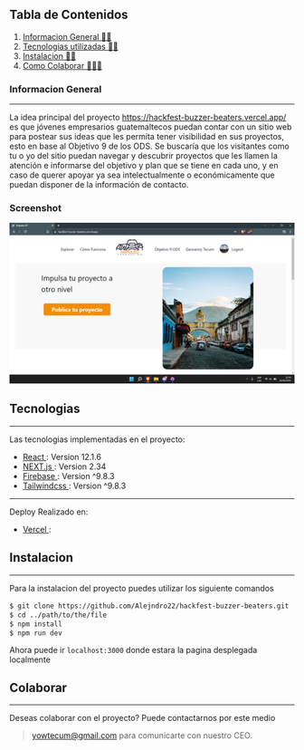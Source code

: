 ## Tabla de Contenidos
1. [Informacion General 💁‍♂️](#informacion-general)
2. [Tecnologias utilizadas 👨‍💻](#tecnologias)
3. [Instalacion 👨‍🏫](#instalacion)
4. [Como Colaborar 🧑‍🤝‍🧑](#colaborar)
### Informacion General
***
La idea principal del proyecto https://hackfest-buzzer-beaters.vercel.app/ es que jóvenes empresarios guatemaltecos puedan contar con un sitio web para postear sus ideas que les permita tener visibilidad en sus proyectos, esto en base al Objetivo 9 de los ODS. Se buscaría que los visitantes como tu o yo del sitio puedan navegar y descubrir proyectos que les llamen la atención e informarse del objetivo y plan que se tiene en cada uno, y en caso de querer apoyar ya sea intelectualmente o económicamente que puedan disponer de la información de contacto.
### Screenshot
![Image text](./impulso/public/Screen.png)
## Tecnologias
***
Las tecnologias implementadas en el proyecto:
* [React ](https://es.reactjs.org/): Version 12.1.6
* [NEXT.js ](https://nextjs.org/): Version 2.34
* [Firebase ](https://firebase.google.com/): Version ^9.8.3
* [Tailwindcss ](https://tailwindcss.com/): Version ^9.8.3
*** 
Deploy Realizado en: 

* [Vercel ](https://vercel.com/):
## Instalacion
***
Para la instalacion del proyecto puedes utilizar los siguiente comandos 
```
$ git clone https://github.com/Alejndro22/hackfest-buzzer-beaters.git
$ cd ../path/to/the/file
$ npm install
$ npm run dev
```
Ahora puede ir  ```localhost:3000``` donde estara la pagina desplegada localmente

## Colaborar
***
Deseas colaborar con el proyecto? Puede contactarnos por este medio
> yowtecum@gmail.com para comunicarte con nuestro CEO.
